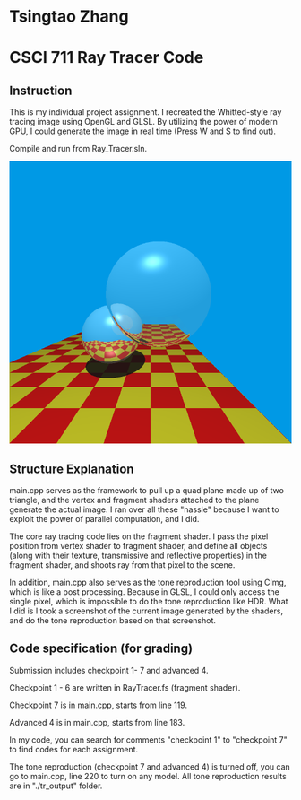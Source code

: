 # Tsingtao Zhang

# CSCI 711 Ray Tracer Code

## Instruction

This is my individual project assignment. I recreated the Whitted-style ray tracing image using OpenGL and GLSL. By utilizing the power of modern GPU, I could generate the image in real time (Press W and S to find out). 

Compile and run from Ray_Tracer.sln.

![tr_base](.\tr_output\tr_base.bmp)

## Structure Explanation

main.cpp serves as the framework to pull up a quad plane made up of two triangle, and the vertex and fragment shaders attached to the plane generate the actual image. I ran over all these "hassle" because I want to exploit the power of parallel computation, and I did.

The core ray tracing code lies on the fragment shader. I pass the pixel position from vertex shader to fragment shader, and define all objects (along with their texture, transmissive and reflective properties) in the fragment shader, and shoots ray from that pixel to the scene.

In addition, main.cpp also serves as the tone reproduction tool using CImg, which is like a post processing. Because in GLSL, I could only access the single pixel, which is impossible to do the tone reproduction like HDR. What I did is I took a screenshot of the current image generated by the shaders, and do the tone reproduction based on that screenshot.

## Code specification (for grading)

Submission includes checkpoint 1- 7 and advanced 4.

Checkpoint 1 - 6 are written in RayTracer.fs (fragment shader).

Checkpoint 7 is in main.cpp, starts from line 119.

Advanced 4 is in main.cpp, starts from line 183.



In my code, you can search for comments "checkpoint 1" to "checkpoint 7" to find codes for each assignment.

The tone reproduction (checkpoint 7 and advanced 4) is turned off, you can go to main.cpp, line 220 to turn on any model. All tone reproduction results are in "./tr_output" folder.

